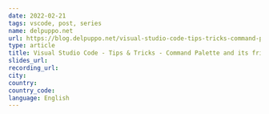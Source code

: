 ```yaml
---
date: 2022-02-21
tags: vscode, post, series
name: delpuppo.net
url: https://blog.delpuppo.net/visual-studio-code-tips-tricks-command-palette-and-its-friends
type: article
title: Visual Studio Code - Tips & Tricks - Command Palette and its friends
slides_url:
recording_url:
city:
country:
country_code:
language: English
---
```

